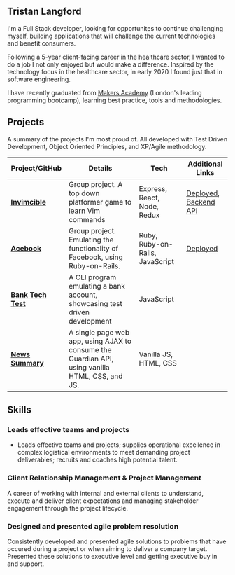 ## Tristan Langford

I'm a Full Stack developer, looking for opportunites to continue challenging myself, building applications that will challenge the current technologies and benefit consumers.

Following a 5-year client-facing career in the healthcare sector, I wanted to do a job I not only enjoyed but would make a difference. Inspired by the technology focus in the healthcare sector, in early 2020 I found just that in software engineering. 

I have recently graduated from [Makers Academy](https://makers.tech/) (London's leading programming bootcamp), learning best practice, tools and methodologies.

## Projects

A summary of the projects I'm most proud of. All developed with Test Driven Development, Object Oriented Principles, and XP/Agile methodology.

| Project/GitHub          | Details                                                                                         | Tech                                | Additional Links                                                                                                         |
| ----------------------- | ----------------------------------------------------------------------------------------------- | ----------------------------------- | ------------------------------------------------------------------------------------------------------------------------ |
| **[Invimcible]**      | Group project. A top down platformer game to learn Vim commands                                   | Express, React, Node, Redux | [Deployed](https://vimvincible.netlify.app/), [Backend API](https://github.com/tristanlangford/invimcible_back_end)           |
| **[Acebook]**    | Group project. Emulating the functionality of Facebook, using Ruby-on-Rails.      | Ruby, Ruby-on-Rails, JavaScript            | [Deployed](https://acebook-brainaics.herokuapp.com/) |
| **[Bank Tech Test]**           | A CLI program emulating a bank account, showcasing test driven development        | JavaScript             |                                                                              |
| **[News Summary]**      | A single page web app, using AJAX to consume the Guardian API, using vanilla HTML, CSS, and JS. | Vanilla JS, HTML, CSS               |   

## Skills

### Leads effective teams and projects
-	Leads effective teams and projects; supplies operational excellence in complex logistical environments to meet demanding project deliverables; recruits and coaches high potential talent.

### Client Relationship Management & Project Management

A career of working with internal and external clients to understand, execute and deliver client expectations and managing stakeholder engagement through the project lifecycle.

### Designed and presented agile problem resolution

Consistently developed and presented agile solutions to problems that have occured during a project or when aiming to deliver a company target. Presented these solutions to executive level and getting executive buy in and support.

<!-- Consider skills relevant to software development. Then consider your best skills. Pick 2-4 skills and write a short descriptive paragraph for each one. You should demonstrate how capable you are at this skill with examples.

<!-- #### This Skill

<!-- - Experience
<!-- - Achievements
<!-- - Evidence

<!--#### Another Skill

<!--Descriptive paragraph of how capable you are at this skill and, if relevant, how it has developed.

<!-- - I achieved A during my work at B (job, or otherwise)
<!-- - I contributed to the growth of X while doing Y (job, or otherwise)
<!-- - I built this, made this, broke this, fixed this, etc.
<!-- - A link to some on-line evidence (blogs, videos, articles, etc.)

## Education

#### Makers Academy (May 2020 to August 2020)

- OOP, TDD, MVC, DDD
- Agile/XP
- Ruby, Rails, JavaScript
- RSpec, Jasmine

#### Oxford Brookes University (2011 to 2015)

- B.A. (Hons), Economics, Politics & International Relations
- 2:1

#### Any other qualifications

- Institute of Sales Management Certified Sales Course, 2016
- Association of Project Management Introductory Certificate, 2013

## Experience

**Collaborative Procurement Partnership** (Jan 2019 to May 2020)    
*Category Manager*  
- Supported the delivery of the Future Operating Model within the NHS, through managing the relationships and contract Management with NHS Trusts in the East of England.
-	Stakeholder management with Heads of Procurement and key suppliers, to deliver cost savings for the NHS through management of a national framework through the understanding and questioning of the customers requirements
-	Spend Analysis, reviewing current supplier pricing offers and comparing them to the framework. Detailed analysis and process approach to manipulating data to ensure it could be easily interpreted and delivered on the customers expectations

**Scandit** (Oct 2018 to Jan 2019)   
*Sales Development Representative*  
- Worked on developing sales pipeline and sales leads for a state of the art barcode scanning and augmented reality software company.
- Worked along side software engineers to understand the benefits and mindsets of software engineers in order to promote the technology

**Summit Medical Group** (Aug 2015 to Oct 2018)
*UK Commercial Manager*
-	Presented agile problem resolution and completed ad hoc process improvement projects:
  - Enhanced client satisfaction by replacing a key product, working closely with client to define requirements.
  - Resolved manufacturing back order problems; fixed root cause and improved ongoing efficiency through closer alignment of sales forecast to manufacturer production.
  - Prevented account loss by heading project that offered key change in product sterilisation technique.
- Introduced and administered Salesforce CRM; optimised configuration, supplied comprehensive training to sales teams and new starters; resolved ongoing ad hoc problems.
-	Managed portfolio of UK Sales Agents and developed strategy to introduce an internal sales team, including recruitment of high potential internal talent.
-	Coached Sales Agent to meet first year target, growing to over-performance of £98K; set ambitious but achievable objective, then provided one-to-one support, absorbing useful feedback on products and market.
-	Created persuasive marketing tools that clarified USPs with high impact distributor incentive scheme.

## Hobbies

- On a Saturday can be found standing in the "rabble" supporting Dulwich Hamlet FC
- Keep active through running, the gym and play 5-aside football at least once a week (pre-lockdown)

<!-- Project Links -->

[Invimcible]: https://github.com/RaeRachael/invimcible_front_end
[Acebook]: https://github.com/tristanlangford/acebook-brainaics
[Bank Tech Test]: https://github.com/tristanlangford/bank_tech_test
[News Summary]: https://github.com/tristanlangford/news-summary-challenge

